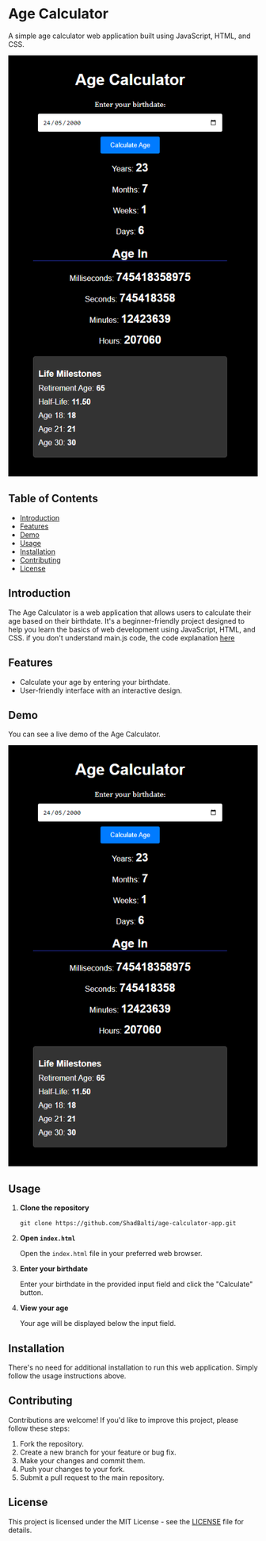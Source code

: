 # Age Calculator

A simple age calculator web application built using JavaScript, HTML, and CSS.

![Demo](Screenshot_20240107-134510.png)

## Table of Contents

- [Introduction](#introduction)
- [Features](#features)
- [Demo](#demo)
- [Usage](#usage)
- [Installation](#installation)
- [Contributing](#contributing)
- [License](#license)

## Introduction

The Age Calculator is a web application that allows users to calculate their age based on their birthdate. It's a beginner-friendly project designed to help you learn the basics of web development using JavaScript, HTML, and CSS.
if you don't understand main.js code, the code explanation [here](main.js.md)

## Features

- Calculate your age by entering your birthdate.
- User-friendly interface with an interactive design.

## Demo

You can see a live demo of the Age Calculator.

![Demo](Screenshot_20240107-134510.png)

## Usage

1. **Clone the repository**

   ```shell
   git clone https://github.com/ShadBalti/age-calculator-app.git
   ```

2. **Open `index.html`**

   Open the `index.html` file in your preferred web browser.

3. **Enter your birthdate**

   Enter your birthdate in the provided input field and click the "Calculate" button.

4. **View your age**

   Your age will be displayed below the input field.

## Installation

There's no need for additional installation to run this web application. Simply follow the usage instructions above.

## Contributing

Contributions are welcome! If you'd like to improve this project, please follow these steps:

1. Fork the repository.
2. Create a new branch for your feature or bug fix.
3. Make your changes and commit them.
4. Push your changes to your fork.
5. Submit a pull request to the main repository.

## License

This project is licensed under the MIT License - see the [LICENSE](LICENSE) file for details.

